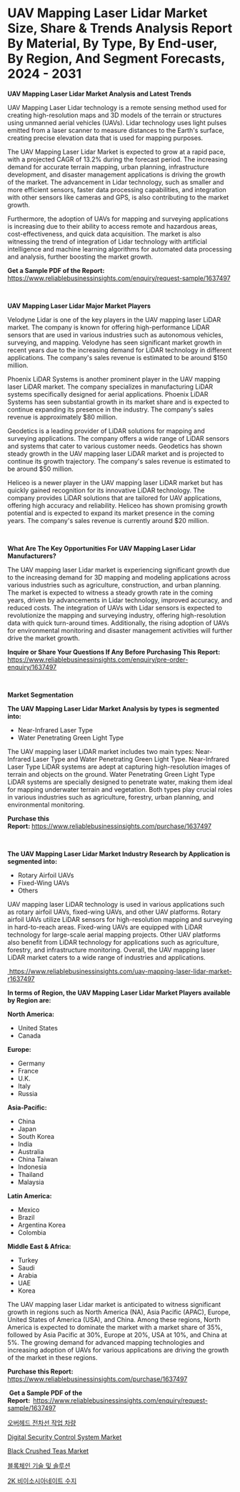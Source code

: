 <p><h1>UAV Mapping Laser Lidar Market Size, Share & Trends Analysis Report By Material, By Type, By End-user, By Region, And Segment Forecasts, 2024 - 2031</h1></p><p><strong>UAV Mapping Laser Lidar Market Analysis and Latest Trends</strong></p>
<p><p>UAV Mapping Laser Lidar technology is a remote sensing method used for creating high-resolution maps and 3D models of the terrain or structures using unmanned aerial vehicles (UAVs). Lidar technology uses light pulses emitted from a laser scanner to measure distances to the Earth's surface, creating precise elevation data that is used for mapping purposes.</p><p>The UAV Mapping Laser Lidar Market is expected to grow at a rapid pace, with a projected CAGR of 13.2% during the forecast period. The increasing demand for accurate terrain mapping, urban planning, infrastructure development, and disaster management applications is driving the growth of the market. The advancement in Lidar technology, such as smaller and more efficient sensors, faster data processing capabilities, and integration with other sensors like cameras and GPS, is also contributing to the market growth.</p><p>Furthermore, the adoption of UAVs for mapping and surveying applications is increasing due to their ability to access remote and hazardous areas, cost-effectiveness, and quick data acquisition. The market is also witnessing the trend of integration of Lidar technology with artificial intelligence and machine learning algorithms for automated data processing and analysis, further boosting the market growth.</p></p>
<p><strong>Get a Sample PDF of the Report:&nbsp;</strong> <a href="https://www.reliablebusinessinsights.com/enquiry/request-sample/1637497">https://www.reliablebusinessinsights.com/enquiry/request-sample/1637497</a></p>
<p>&nbsp;</p>
<p><strong>UAV Mapping Laser Lidar Major Market Players</strong></p>
<p><p>Velodyne Lidar is one of the key players in the UAV mapping laser LiDAR market. The company is known for offering high-performance LiDAR sensors that are used in various industries such as autonomous vehicles, surveying, and mapping. Velodyne has seen significant market growth in recent years due to the increasing demand for LiDAR technology in different applications. The company's sales revenue is estimated to be around $150 million.</p><p>Phoenix LiDAR Systems is another prominent player in the UAV mapping laser LiDAR market. The company specializes in manufacturing LiDAR systems specifically designed for aerial applications. Phoenix LiDAR Systems has seen substantial growth in its market share and is expected to continue expanding its presence in the industry. The company's sales revenue is approximately $80 million.</p><p>Geodetics is a leading provider of LiDAR solutions for mapping and surveying applications. The company offers a wide range of LiDAR sensors and systems that cater to various customer needs. Geodetics has shown steady growth in the UAV mapping laser LiDAR market and is projected to continue its growth trajectory. The company's sales revenue is estimated to be around $50 million.</p><p>Heliceo is a newer player in the UAV mapping laser LiDAR market but has quickly gained recognition for its innovative LiDAR technology. The company provides LiDAR solutions that are tailored for UAV applications, offering high accuracy and reliability. Heliceo has shown promising growth potential and is expected to expand its market presence in the coming years. The company's sales revenue is currently around $20 million.</p></p>
<p>&nbsp;</p>
<p><strong>What Are The Key Opportunities For UAV Mapping Laser Lidar Manufacturers?</strong></p>
<p><p>The UAV mapping laser Lidar market is experiencing significant growth due to the increasing demand for 3D mapping and modeling applications across various industries such as agriculture, construction, and urban planning. The market is expected to witness a steady growth rate in the coming years, driven by advancements in Lidar technology, improved accuracy, and reduced costs. The integration of UAVs with Lidar sensors is expected to revolutionize the mapping and surveying industry, offering high-resolution data with quick turn-around times. Additionally, the rising adoption of UAVs for environmental monitoring and disaster management activities will further drive the market growth.</p></p>
<p><strong>Inquire or Share Your Questions If Any Before Purchasing This Report:</strong> <a href="https://www.reliablebusinessinsights.com/enquiry/pre-order-enquiry/1637497">https://www.reliablebusinessinsights.com/enquiry/pre-order-enquiry/1637497</a></p>
<p>&nbsp;</p>
<p><strong>Market Segmentation</strong></p>
<p><strong>The UAV Mapping Laser Lidar Market Analysis by types is segmented into:</strong></p>
<p><ul><li>Near-Infrared Laser Type</li><li>Water Penetrating Green Light Type</li></ul></p>
<p><p>The UAV mapping laser LiDAR market includes two main types: Near-Infrared Laser Type and Water Penetrating Green Light Type. Near-Infrared Laser Type LiDAR systems are adept at capturing high-resolution images of terrain and objects on the ground. Water Penetrating Green Light Type LiDAR systems are specially designed to penetrate water, making them ideal for mapping underwater terrain and vegetation. Both types play crucial roles in various industries such as agriculture, forestry, urban planning, and environmental monitoring.</p></p>
<p><strong>Purchase this Report:&nbsp;</strong><a href="https://www.reliablebusinessinsights.com/purchase/1637497">https://www.reliablebusinessinsights.com/purchase/1637497</a></p>
<p>&nbsp;</p>
<p><strong>The UAV Mapping Laser Lidar Market Industry Research by Application is segmented into:</strong></p>
<p><ul><li>Rotary Airfoil UAVs</li><li>Fixed-Wing UAVs</li><li>Others</li></ul></p>
<p><p>UAV mapping laser LiDAR technology is used in various applications such as rotary airfoil UAVs, fixed-wing UAVs, and other UAV platforms. Rotary airfoil UAVs utilize LiDAR sensors for high-resolution mapping and surveying in hard-to-reach areas. Fixed-wing UAVs are equipped with LiDAR technology for large-scale aerial mapping projects. Other UAV platforms also benefit from LiDAR technology for applications such as agriculture, forestry, and infrastructure monitoring. Overall, the UAV mapping laser LiDAR market caters to a wide range of industries and applications.</p></p>
<p><a href="https://www.reliablebusinessinsights.com/uav-mapping-laser-lidar-market-r1637497">&nbsp;https://www.reliablebusinessinsights.com/uav-mapping-laser-lidar-market-r1637497</a></p>
<p><strong>In terms of Region, the UAV Mapping Laser Lidar Market Players available by Region are:</strong></p>
<p>
    <p> <strong> North America: </strong>
        <ul>
            <li>United States</li>
            <li>Canada</li>
        </ul>
        </p> 
    <p> <strong> Europe: </strong>
        <ul>
            <li>Germany</li>
            <li>France</li>
            <li>U.K.</li>
            <li>Italy</li>
            <li>Russia</li>
        </ul>
        </p> 
    <p> <strong> Asia-Pacific: </strong>
        <ul>
            <li>China</li>
            <li>Japan</li>
            <li>South Korea</li>
            <li>India</li>
            <li>Australia</li>
            <li>China Taiwan</li>
            <li>Indonesia</li>
            <li>Thailand</li>
            <li>Malaysia</li>
        </ul>
        </p> 
    <p> <strong> Latin America: </strong>
        <ul>
            <li>Mexico</li>
            <li>Brazil</li>
            <li>Argentina Korea</li>
            <li>Colombia</li>
        </ul>
        </p> 
    <p> <strong> Middle East & Africa: </strong>
        <ul>
            <li>Turkey</li>
            <li>Saudi</li>
            <li>Arabia</li>
            <li>UAE</li>
            <li>Korea</li>
        </ul>
    </p>
    </p>
<p><p>The UAV mapping laser Lidar market is anticipated to witness significant growth in regions such as North America (NA), Asia Pacific (APAC), Europe, United States of America (USA), and China. Among these regions, North America is expected to dominate the market with a market share of 35%, followed by Asia Pacific at 30%, Europe at 20%, USA at 10%, and China at 5%. The growing demand for advanced mapping technologies and increasing adoption of UAVs for various applications are driving the growth of the market in these regions.</p></p>
<p><strong>Purchase this Report: </strong><a href="https://www.reliablebusinessinsights.com/purchase/1637497">https://www.reliablebusinessinsights.com/purchase/1637497</a></p>
<p>&nbsp;<strong>Get a Sample PDF of the Report:&nbsp;&nbsp;</strong><a href="https://www.reliablebusinessinsights.com/enquiry/request-sample/1637497">https://www.reliablebusinessinsights.com/enquiry/request-sample/1637497</a></p>
<p><strong></strong></p>
<p><p><a href="https://github.com/Nicolasrown5/Market-Research-Report-List-1/blob/main/653839299423.md">오버헤드 전차선 작업 차량</a></p><p><a href="https://issuu.com/reportprime-2/docs/digital-security-control-system-market-size-2030.p">Digital Security Control System Market</a></p><p><a href="https://github.com/PeterParrish5/Market-Research-Report-List-5/blob/main/black-crushed-teas-market.md">Black Crushed Teas Market</a></p><p><a href="https://medium.com/@koreycrooks2022/%EB%B8%94%EB%A1%9D%EC%B2%B4%EC%9D%B8-%EA%B8%B0%EC%88%A0-%EB%B0%8F-%EC%86%94%EB%A3%A8%EC%85%98-%EC%8B%9C%EC%9E%A5-2031%EB%85%84%EA%B9%8C%EC%A7%80%EC%9D%98-%ED%8A%B8%EB%A0%8C%EB%93%9C-%EC%98%88%EC%B8%A1-%EB%B0%8F-%EA%B2%BD%EC%9F%81-%EB%B6%84%EC%84%9D-c1fe2dd3376c">블록체인 기술 및 솔루션</a></p><p><a href="https://github.com/Santosuigrtley997836/Market-Research-Report-List-1/blob/main/955386399424.md">2K 비이소시아네이트 수지</a></p></p>